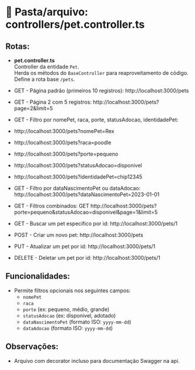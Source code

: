 # 📂 Pasta/arquivo: controllers/pet.controller.ts

## Rotas:

- **pet.controller.ts**  
  Controller da entidade `Pet`.  
  Herda os métodos do `BaseController` para reaproveitamento de código.  
  Define a rota base `/pets`.

- GET - Página padrão (primeiros 10 registros): http://localhost:3000/pets  
- GET - Página 2 com 5 registros: http://localhost:3000/pets?page=2&limit=5  
- GET - Filtro por nomePet, raca, porte, statusAdocao, identidadePet: 
- http://localhost:3000/pets?nomePet=Rex
- http://localhost:3000/pets?raca=poodle
- http://localhost:3000/pets?porte=pequeno
- http://localhost:3000/pets?statusAdocao=disponivel
- http://localhost:3000/pets?identidadePet=chip12345
- GET - Filtro por dataNascimentoPet ou dataAdocao: http://localhost:3000/pets?dataNascimentoPet=2023-01-01  
- GET - Filtros combinados: GET http://localhost:3000/pets?porte=pequeno&statusAdocao=disponivel&page=1&limit=5 
- GET - Buscar um pet específico por id: http://localhost:3000/pets/1  
- POST - Criar um novo pet: http://localhost:3000/pets  
- PUT - Atualizar um pet por id: http://localhost:3000/pets/1  
- DELETE - Deletar um pet por id: http://localhost:3000/pets/1  

## Funcionalidades:
- Permite filtros opcionais nos seguintes campos:
  - `nomePet`
  - `raca`
  - `porte` (ex: pequeno, médio, grande)
  - `statusAdocao` (ex: disponivel, adotado)
  - `dataNascimentoPet` (formato ISO: `yyyy-mm-dd`)
  - `dataAdocao` (formato ISO: `yyyy-mm-dd`)

## Observações:

- Arquivo com decorator incluso para documentação Swagger na api.
